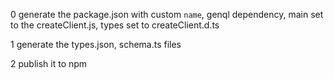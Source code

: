 0 generate the package.json with custom `name`, genql dependency, main set to the createClient.js, types set to createClient.d.ts

1 generate the types.json, schema.ts files

2 publish it to npm
